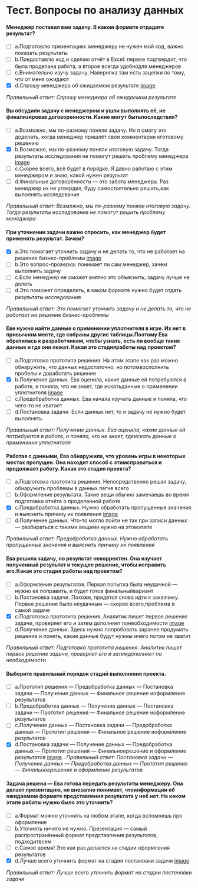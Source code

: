 # Тест. Вопросы по анализу данных

#### Менеджер поставил вам задачу. В каком формате отдадите результат?
- [ ] a.Подготовлю презентацию: менеджеру не нужен мой код, важно показать результаты
- [ ] b.Предоставлю код и сделаю отчёт в Excel: первое подтвердит, что была проделана работа, а второе всегда удобнодля менеджеров
- [ ] c.Внимательно изучу задачу. Наверняка там есть зацепки по тому, что от меня ожидают
- [X] d.Спрошу менеджера об ожидаемом результате [image](https://github.com/tvgVita69/python_begin/assets/98489171/218881b2-9d44-48c6-905f-be322d807649)

*Правильный ответ: Спрошу менеджера об ожидаемом результате*
#### Вы обсудили задачу с менеджером и ушли выполнять её, не финализировав договоренности. Какие могут бытьпоследствия?
- [ ] a.Возможно, мы по-разному поняли задачу. Но я смогу это доделать, когда менеджер пришлёт свои комментарии кготовому решению
- [X] b.Возможно, мы по-разному поняли итоговую задачу. Тогда результаты исследования не помогут решить проблему менеджера [image](https://github.com/tvgVita69/python_begin/assets/98489171/218881b2-9d44-48c6-905f-be322d807649)
- [ ] c.Скорее всего, всё будет в порядке. Я давно работаю с этим менеджером и знаю, какой нужен результат
- [ ] d.Финальные договорённости — это забота менеджера. Раз менеджер их не утвердил, буду самостоятельно решать,как выполнять исследование

*Правильный ответ: Возможно, мы по-разному поняли итоговую задачу. Тогда результаты исследования не помогут решить проблему менеджера*

#### При уточнении задачи важно спросить, как менеджер будет применять результат. Зачем?
- [X] a.Это помогает уточнить задачу и не делать то, что не работает на решение бизнес-проблемы [image](https://github.com/tvgVita69/python_begin/assets/98489171/218881b2-9d44-48c6-905f-be322d807649)
- [ ] b.Это вопрос-проверка: понимает ли сам менеджер, зачем выполнять задачу
- [ ] c.Если менеджер не сможет внятно это объяснить, задачу лучше не делать
- [ ] d.Это поможет определить, в каком формате нужно будет отдать результаты исследования

*Правильный ответ: Это помогает уточнить задачу и не делать то, что не работает на решение бизнес-проблемы*

#### Еве нужно найти данные о применении уплотнителя в игре. Их нет в привычном месте, где собраны другие таблицы.Поэтому Ева обратилась к разработчикам, чтобы узнать, есть ли вообще такие данные и где они лежат. Какая это стадияработы над проектом?
- [ ] a.Подготовка прототипа решения. На этом этапе как раз можно обнаружить, что данных недостаточно, но потомвосполнить пробелы и доработать решение
- [X] b.Получение данных. Ева оценила, какие данные ей потребуются в работе, и поняла, что не знает, где искатьданные о применении уплотнителя [image](https://github.com/tvgVita69/python_begin/assets/98489171/218881b2-9d44-48c6-905f-be322d807649)
- [ ] c.Предобработка данных. Ева начала изучать данные и поняла, что чего-то не хватает
- [ ] d.Постановка задачи. Если данных нет, то и задачу не нужно будет выполнять

*Правильный ответ: Получение данных. Ева оценила, какие данные ей потребуются в работе, и поняла, что не знает, гдеискать данные о применении уплотнителя*

#### Работая с данными, Ева обнаружила, что уровень игры в некоторых местах пропущен. Она находит способ с этимсправиться и продолжает работу. Какая это стадия проекта?
- [ ] a.Подготовка прототипа решения. Непосредственно решая задачу, обнаружить проблемы в данных легче всего
- [ ] b.Оформление результата. Такие вещи обычно замечаешь во время подготовки отчёта о проделанной работе
- [X] c.Предобработка данных. Нужно обработать пропущенные значения и выяснить причину их появления [image](https://github.com/tvgVita69/python_begin/assets/98489171/218881b2-9d44-48c6-905f-be322d807649)
- [ ] d.Получение данных. Что-то могло пойти не так при записи данных — разбираться с такими вещами нужно на этомэтапе

*Правильный ответ: Предобработка данных. Нужно обработать пропущенные значения и выяснить причину их появления*

#### Ева решила задачу, но результат некорректен. Она изучает полученный результат и текущее решение, чтобы исправить его.Какая это стадия работы над проектом?
- [ ] a.Оформление результатов. Первая попытка была неудачной — нужно её поправить, и будет готов финальныйвариант
- [ ] b.Постановка задачи. Похоже, придётся снова идти к заказчику. Первое решение было неудачным — скорее всего,проблема в самой задаче
- [X] c.Подготовка прототипа решения. Аналитик пишет первое решение задачи, проверяет его и затем дополняет понеобходимости [image](https://github.com/tvgVita69/python_begin/assets/98489171/218881b2-9d44-48c6-905f-be322d807649)
- [ ] d.Получение данных. Здесь нужно попробовать заранее продумать решение и понять, какие данные будут нужны ичего потом не хватит

*Правильный ответ: Подготовка прототипа решения. Аналитик пишет первое решение задачи, проверяет его и затемдополняет по необходимости*

#### Выберите правильный порядок стадий выполнения проекта.
- [ ] a.Прототип решения — Предобработка данных — Постановка задачи — Получение данных — Финальное решение иоформление результатов
- [ ] b.Предобработка данных — Получение данных — Постановка задачи — Прототип решения — Финальное решение иоформление результатов
- [ ] c.Получение данных — Постановка задачи — Предобработка данных — Прототип решения — Финальное решение иоформление результатов
- [X] d.Постановка задачи — Получение данных — Предобработка данных — Прототип решения — Финальноерешение и оформление результатов [image](https://github.com/tvgVita69/python_begin/assets/98489171/218881b2-9d44-48c6-905f-be322d807649)
.
*Правильный ответ: Постановка задачи — Получение данных — Предобработка данных — Прототип решения — Финальноерешение и оформление результатов*

#### Задача решена — Ева готова передать результаты менеджеру. Она делает презентацию, но внезапно понимает, чтоинформации об ожидаемом формате представления результата у неё нет. На каком этапе работы нужно было это уточнить?
- [ ] a.Формат можно уточнить на любом этапе, когда вспомнишь про оформление
- [ ] b.Уточнять ничего не нужно. Презентация — самый распространённый формат представления результатов, подходитвсем
- [ ] c.Самое время! Это как раз делается на стадии оформления результатов
- [X] d.Лучше всего уточнить формат на стадии постановки задачи [image](https://github.com/tvgVita69/python_begin/assets/98489171/218881b2-9d44-48c6-905f-be322d807649)

*Правильный ответ: Лучше всего уточнить формат на стадии постановки задачи*
